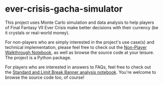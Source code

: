 # ever-crisis-gacha-simulator

This project uses Monte Carlo simulation and data analysis to help players of Final Fantasy VII Ever Crisis make better decisions with their currency (be it crystals or real-world money).

For non-players who are simply interested in the project's use case(s) and technical implementation, please feel free to check out the [Non-Player Walkthrough Notebook](https://github.com/Jace743/ever-crisis-gacha-simulator/blob/main/analyses/non_player_walkthrough.ipynb), as well as browse the source code at your leisure. The project is a Python package.

For players who are interested in answers to FAQs, feel free to check out the [Standard and Limit Break Banner analysis notebook](https://github.com/Jace743/ever-crisis-gacha-simulator/blob/main/analyses/standard_and_lb_banner_faqs.ipynb). You're welcome to browse the source code too, of course! 

